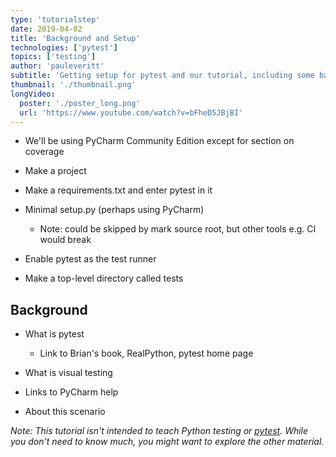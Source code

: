```yaml
---
type: 'tutorialstep'
date: 2019-04-02
title: 'Background and Setup'
technologies: ['pytest']
topics: ['testing']
author: 'pauleveritt'
subtitle: 'Getting setup for pytest and our tutorial, including some background on Python testing.'
thumbnail: './thumbnail.png'
longVideo:
  poster: './poster_long.png'
  url: 'https://www.youtube.com/watch?v=bFheD5JBjBI'
---
```


- We'll be using PyCharm Community Edition except for section on coverage

- Make a project

- Make a requirements.txt and enter pytest in it

- Minimal setup.py (perhaps using PyCharm)

    - Note: could be skipped by mark source root, but other tools e.g.
      CI would break

- Enable pytest as the test runner

- Make a top-level directory called tests

## Background

- What is pytest

    - Link to Brian's book, RealPython, pytest home page

- What is visual testing

- Links to PyCharm help

- About this scenario

*Note: This tutorial isn't intended to teach Python testing or
[pytest](../../../technologies/pytest). While you don't need to know much, 
you might want to explore the other material.*
